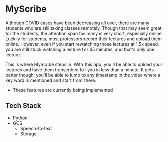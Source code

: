 # MyScribe

Although COVID cases have been decreasing all over, there are many students who are still taking classes remotely. Though that may seem great for the students, the attention span for many is very short, especially online. Luckily for students, most professors record their lectures and upload them online. However, even if you start rewatching those lectures at 1.5x speed, you are still stuck watching a lecture for 45 minutes, and that's only one lecture. 

This is where MyScribe steps in. With this app, you'll be able to upload your lectures and have them transcribed for you in less than a minute. It gets better though; you'll be able to jump to any timestamp in the video where a key word is mentioned and start from there.
* These features are currently being implemented

## Tech Stack
* Python
* GCS
  *   Speech-to-text
  *   Storage
